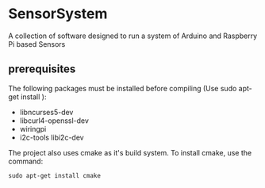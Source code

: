 # SensorSystem
A collection of software designed to run a system of Arduino and Raspberry Pi based Sensors

## prerequisites
The following packages must be installed before compiling (Use sudo apt-get install <name>):
- libncurses5-dev
- libcurl4-openssl-dev
- wiringpi
- i2c-tools libi2c-dev

The project also uses cmake as it's build system. To install cmake, use the command:

    sudo apt-get install cmake
